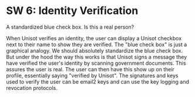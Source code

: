 SW 6: Identity Verification
===========================

A standardized blue check box. Is this a real person?

When Unisot verifies an identity, the user can display a Unisot checkbox next to
their name to show they are verified. The "blue check box" is just a graphical
analogy. We should absolutely standardize the blue check box. But under the hood
the way this works is that Unisot signs a message they have verified the user's
identity by scanning government documents. This assures the user is real. The
user can then have this show up on their profile, essentially saying "verified
by Unisot". The signatures and keys used to verify the user can be email2 keys
and can use the key logging and revocation protocols.
